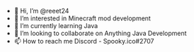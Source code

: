 - 👋 Hi, I’m @reeet24
- 👀 I’m interested in Minecraft mod development
- 🌱 I’m currently learning Java
- 💞️ I’m looking to collaborate on Anything Java Development
- 📫 How to reach me Discord - Spooky.ico#2707

<!---
reeet24/reeet24 is a ✨ special ✨ repository because its `README.md` (this file) appears on your GitHub profile.
You can click the Preview link to take a look at your changes.
--->
